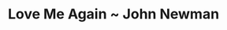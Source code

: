 ---
layout: post
categories: sounds
title: Love Me Again ~ John Newman
link: "https://www.youtube.com/embed/CfihYWRWRTQ"
---